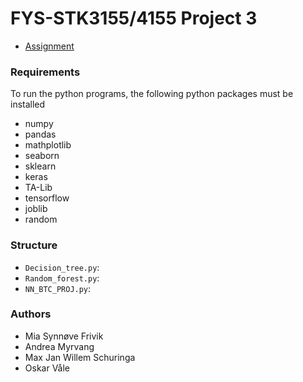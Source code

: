# FYS-STK3155/4155 Project 3

- [Assignment](https://github.com/CompPhysics/MachineLearning/blob/master/doc/Projects/2023/Project3/pdf/Project3.pdf)

### Requirements
To run the python programs, the following python packages must be installed
- numpy
- pandas
- mathplotlib
- seaborn
- sklearn
- keras
- TA-Lib
- tensorflow
- joblib
- random

### Structure
- `Decision_tree.py`: 
- `Random_forest.py`:
- `NN_BTC_PROJ.py`: 

### Authors
- Mia Synnøve Frivik
- Andrea Myrvang
- Max Jan Willem Schuringa
- Oskar Våle
